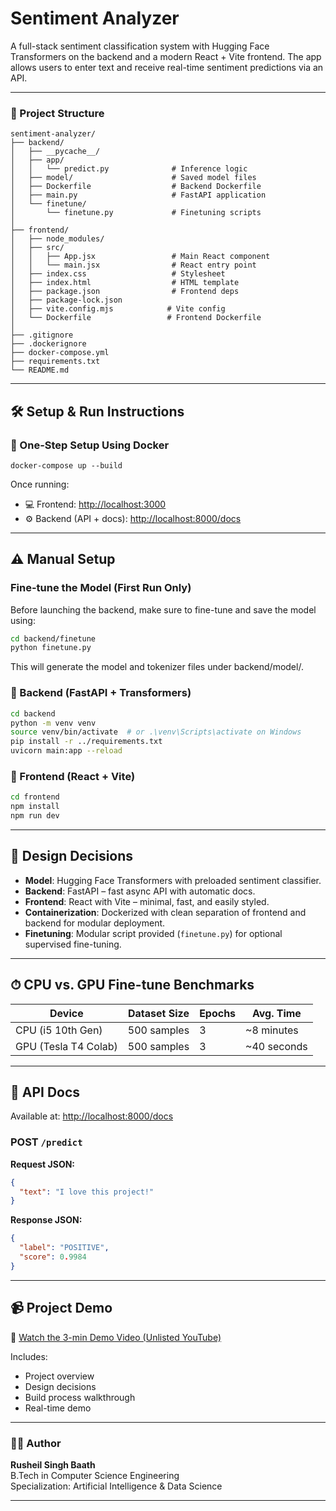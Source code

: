 # Sentiment Analyzer

A full-stack sentiment classification system with Hugging Face Transformers on the backend and a modern React + Vite frontend. The app allows users to enter text and receive real-time sentiment predictions via an API.

---

### 📁 Project Structure

```text
sentiment-analyzer/
├── backend/
│   ├── __pycache__/
│   ├── app/
│   │   └── predict.py              # Inference logic
│   ├── model/                      # Saved model files
│   ├── Dockerfile                  # Backend Dockerfile
│   ├── main.py                     # FastAPI application
│   └── finetune/
│       └── finetune.py             # Finetuning scripts
│
├── frontend/
│   ├── node_modules/
│   ├── src/
│   │   ├── App.jsx                 # Main React component
│   │   └── main.jsx                # React entry point
│   ├── index.css                   # Stylesheet
│   ├── index.html                  # HTML template
│   ├── package.json                # Frontend deps
│   ├── package-lock.json
│   ├── vite.config.mjs            # Vite config
│   └── Dockerfile                 # Frontend Dockerfile
│
├── .gitignore
├── .dockerignore
├── docker-compose.yml
├── requirements.txt
└── README.md
```
---

## 🛠️ Setup & Run Instructions

### 🔁 One-Step Setup Using Docker

```docker-compose up --build```

Once running:

* 💻 Frontend: [http://localhost:3000](http://localhost:3000)
* ⚙️ Backend (API + docs): [http://localhost:8000/docs](http://localhost:8000/docs)

---

## ⚠️ Manual Setup

### Fine-tune the Model (First Run Only)
Before launching the backend, make sure to fine-tune and save the model using:

```bash
cd backend/finetune
python finetune.py
```
This will generate the model and tokenizer files under backend/model/.


### 🧹 Backend (FastAPI + Transformers)

```bash
cd backend
python -m venv venv
source venv/bin/activate  # or .\venv\Scripts\activate on Windows
pip install -r ../requirements.txt
uvicorn main:app --reload
```

### 🎨 Frontend (React + Vite)

```bash
cd frontend
npm install
npm run dev
```

---

## 🧠 Design Decisions

* **Model**: Hugging Face Transformers with preloaded sentiment classifier.
* **Backend**: FastAPI – fast async API with automatic docs.
* **Frontend**: React with Vite – minimal, fast, and easily styled.
* **Containerization**: Dockerized with clean separation of frontend and backend for modular deployment.
* **Finetuning**: Modular script provided (`finetune.py`) for optional supervised fine-tuning.

---

## ⏱ CPU vs. GPU Fine-tune Benchmarks

| Device                  | Dataset Size | Epochs | Avg. Time    |
| ----------------------- | ------------ | ------ | ------------ |
| CPU (i5 10th Gen)       | 500 samples  | 3      | \~8 minutes  |
| GPU (Tesla T4 Colab)    | 500 samples  | 3      | \~40 seconds |

---

## 🔀 API Docs

Available at: [http://localhost:8000/docs](http://localhost:8000/docs)

### POST `/predict`

**Request JSON:**

```json
{
  "text": "I love this project!"
}
```
**Response JSON:**

```json
{
  "label": "POSITIVE",
  "score": 0.9984
}
```

---

## 📹 Project Demo

🎥 [Watch the 3-min Demo Video (Unlisted YouTube)](https://www.youtube.com/watch?v=YOUR_VIDEO_LINK)

Includes:

* Project overview
* Design decisions
* Build process walkthrough
* Real-time demo

---

### 👨‍💻 Author

**Rusheil Singh Baath**  
B.Tech in Computer Science Engineering  
Specialization: Artificial Intelligence & Data Science

---
